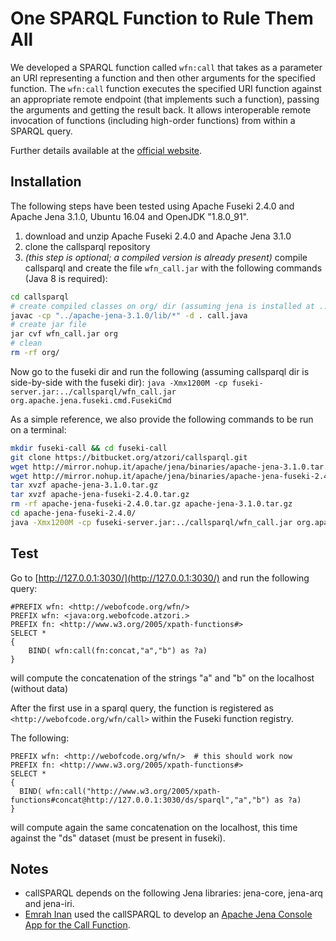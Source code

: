 # One SPARQL Function to Rule Them All

We developed a SPARQL function called `wfn:call` that takes as a parameter an URI representing a function and then other arguments for the specified function. The `wfn:call` function executes the specified URI function against an appropriate remote endpoint (that implements such a function), passing the arguments and getting the result back. It allows interoperable remote invocation of functions (including high-order functions) from within a SPARQL query. 

Further details available at the [official website](http://atzori.webofcode.org/projects/wfn/).

## Installation 
The following steps have been tested using Apache Fuseki 2.4.0 and Apache Jena 3.1.0, Ubuntu 16.04 and OpenJDK "1.8.0_91".

  1. download and unzip Apache Fuseki 2.4.0 and Apache Jena 3.1.0
  1. clone the callsparql repository
  1. *(this step is optional; a compiled version is already present)* compile callsparql and create the file `wfn_call.jar` with the following commands (Java 8 is required): 
```bash
cd callsparql
# create compiled classes on org/ dir (assuming jena is installed at ../apache-jena-3.1.0/)
javac -cp "../apache-jena-3.1.0/lib/*" -d . call.java
# create jar file
jar cvf wfn_call.jar org
# clean
rm -rf org/
```


Now go to the fuseki dir and run the following (assuming callsparql dir is side-by-side with the fuseki dir): `java -Xmx1200M -cp fuseki-server.jar:../callsparql/wfn_call.jar org.apache.jena.fuseki.cmd.FusekiCmd`


As a simple reference, we also provide the following commands to be run on a terminal:
```bash
mkdir fuseki-call && cd fuseki-call
git clone https://bitbucket.org/atzori/callsparql.git 
wget http://mirror.nohup.it/apache/jena/binaries/apache-jena-3.1.0.tar.gz
wget http://mirror.nohup.it/apache/jena/binaries/apache-jena-fuseki-2.4.0.tar.gz
tar xvzf apache-jena-3.1.0.tar.gz 
tar xvzf apache-jena-fuseki-2.4.0.tar.gz 
rm -rf apache-jena-fuseki-2.4.0.tar.gz apache-jena-3.1.0.tar.gz 
cd apache-jena-fuseki-2.4.0/
java -Xmx1200M -cp fuseki-server.jar:../callsparql/wfn_call.jar org.apache.jena.fuseki.cmd.FusekiCmd -mem /ds
```



## Test
Go to [http://127.0.0.1:3030/](http://127.0.0.1:3030/) and run the following query:
```
#PREFIX wfn: <http://webofcode.org/wfn/>
PREFIX wfn: <java:org.webofcode.atzori.>
PREFIX fn: <http://www.w3.org/2005/xpath-functions#>
SELECT *
{
    BIND( wfn:call(fn:concat,"a","b") as ?a)
}
```
will compute the concatenation of the strings "a" and "b" on the localhost (without data)

After the first use in a sparql query, the function is registered as `<http://webofcode.org/wfn/call>` within the Fuseki function registry.

The following:
```
PREFIX wfn: <http://webofcode.org/wfn/>  # this should work now
PREFIX fn: <http://www.w3.org/2005/xpath-functions#>
SELECT *
{
  BIND( wfn:call("http://www.w3.org/2005/xpath-functions#concat@http://127.0.0.1:3030/ds/sparql","a","b") as ?a)
}
```

will compute again the same concatenation on the localhost, this time against the "ds" dataset (must be present in fuseki).




## Notes

 - callSPARQL depends on the following Jena libraries: jena-core, jena-arq and jena-iri.
 - [Emrah Inan](http://einan.github.io/) used the callSPARQL to develop an [Apache Jena Console App for the Call Function](https://github.com/einan/callApp).
